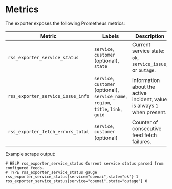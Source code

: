 # Metrics

The exporter exposes the following Prometheus metrics:

| Metric | Labels | Description |
|--------|--------|-------------|
| `rss_exporter_service_status` | `service`, `customer` (optional), `state` | Current service state: `ok`, `service_issue`, or `outage`. |
| `rss_exporter_service_issue_info` | `service`, `customer` (optional), `service_name`, `region`, `title`, `link`, `guid` | Information about the active incident, value is always `1` when present. |
| `rss_exporter_fetch_errors_total` | `service`, `customer` (optional) | Counter of consecutive feed fetch failures. |

Example scrape output:

```text
# HELP rss_exporter_service_status Current service status parsed from configured feeds.
# TYPE rss_exporter_service_status gauge
rss_exporter_service_status{service="openai",state="ok"} 1
rss_exporter_service_status{service="openai",state="outage"} 0
```


